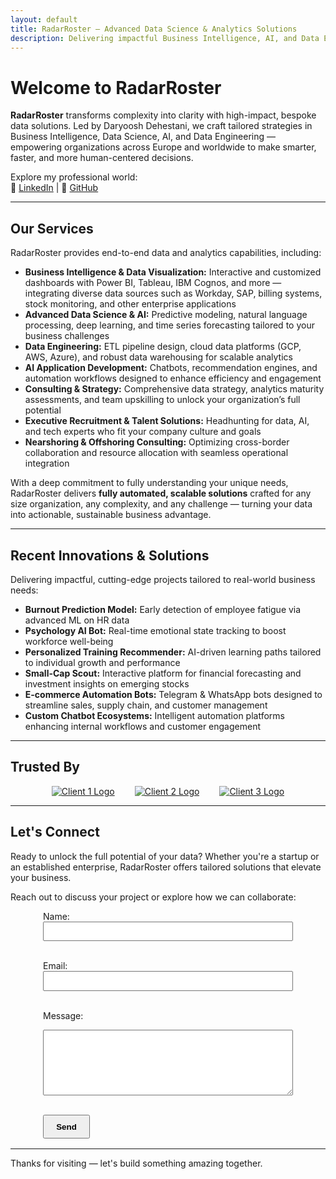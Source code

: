 ```yaml
---
layout: default
title: RadarRoster – Advanced Data Science & Analytics Solutions
description: Delivering impactful Business Intelligence, AI, and Data Engineering services by Daryoosh Dehestani — your trusted partner for data-driven success.
---
```


# Welcome to RadarRoster

**RadarRoster** transforms complexity into clarity with high-impact, bespoke data solutions. Led by Daryoosh Dehestani, we craft tailored strategies in Business Intelligence, Data Science, AI, and Data Engineering — empowering organizations across Europe and worldwide to make smarter, faster, and more human-centered decisions.

Explore my professional world:  
🔗 [LinkedIn](https://www.linkedin.com/in/daryooshdehestani/) | 🔗 [GitHub](https://github.com/dda-oo)

---

## Our Services

RadarRoster provides end-to-end data and analytics capabilities, including:

- **Business Intelligence & Data Visualization:** Interactive and customized dashboards with Power BI, Tableau, IBM Cognos, and more — integrating diverse data sources such as Workday, SAP, billing systems, stock monitoring, and other enterprise applications  
- **Advanced Data Science & AI:** Predictive modeling, natural language processing, deep learning, and time series forecasting tailored to your business challenges  
- **Data Engineering:** ETL pipeline design, cloud data platforms (GCP, AWS, Azure), and robust data warehousing for scalable analytics  
- **AI Application Development:** Chatbots, recommendation engines, and automation workflows designed to enhance efficiency and engagement  
- **Consulting & Strategy:** Comprehensive data strategy, analytics maturity assessments, and team upskilling to unlock your organization’s full potential  
- **Executive Recruitment & Talent Solutions:** Headhunting for data, AI, and tech experts who fit your company culture and goals  
- **Nearshoring & Offshoring Consulting:** Optimizing cross-border collaboration and resource allocation with seamless operational integration  

With a deep commitment to fully understanding your unique needs, RadarRoster delivers **fully automated, scalable solutions** crafted for any size organization, any complexity, and any challenge — turning your data into actionable, sustainable business advantage.

---

## Recent Innovations & Solutions

Delivering impactful, cutting-edge projects tailored to real-world business needs:

- **Burnout Prediction Model:** Early detection of employee fatigue via advanced ML on HR data  
- **Psychology AI Bot:** Real-time emotional state tracking to boost workforce well-being  
- **Personalized Training Recommender:** AI-driven learning paths tailored to individual growth and performance  
- **Small-Cap Scout:** Interactive platform for financial forecasting and investment insights on emerging stocks  
- **E-commerce Automation Bots:** Telegram & WhatsApp bots designed to streamline sales, supply chain, and customer management  
- **Custom Chatbot Ecosystems:** Intelligent automation platforms enhancing internal workflows and customer engagement  

---

## Trusted By

<div class="clients-logos" style="display:flex;gap:2rem;flex-wrap:wrap;justify-content:center;align-items:center;">
  <!-- Replace the href and src below with your clients’ actual URLs and logo images -->
  <a href="https://client1.com" target="_blank" rel="noopener noreferrer" title="Client 1">
    <img src="/assets/img/client1-logo.png" alt="Client 1 Logo" style="max-width:140px; filter: grayscale(30%); transition: filter 0.3s ease-in-out;" />
  </a>
  <a href="https://client2.com" target="_blank" rel="noopener noreferrer" title="Client 2">
    <img src="/assets/img/client2-logo.png" alt="Client 2 Logo" style="max-width:140px; filter: grayscale(30%); transition: filter 0.3s ease-in-out;" />
  </a>
  <a href="https://client3.com" target="_blank" rel="noopener noreferrer" title="Client 3">
    <img src="/assets/img/client3-logo.png" alt="Client 3 Logo" style="max-width:140px; filter: grayscale(30%); transition: filter 0.3s ease-in-out;" />
  </a>
</div>

---

## Let's Connect

Ready to unlock the full potential of your data? Whether you're a startup or an established enterprise, RadarRoster offers tailored solutions that elevate your business.

Reach out to discuss your project or explore how we can collaborate:

<form
  id="contact-form"
  action="https://formsubmit.co/dehestani@radarroster.com"
  method="POST"
  style="max-width:400px; margin:auto;"
>
  <input type="hidden" name="_captcha" value="false" />
  <input type="text" name="_honey" style="display:none" />

  <label for="name">Name:</label><br />
  <input type="text" id="name" name="name" required style="width:100%; padding:0.4rem;"/><br /><br />

  <label for="email">Email:</label><br />
  <input type="email" id="email" name="email" required style="width:100%; padding:0.4rem;"/><br /><br />

  <label for="message">Message:</label><br />
  <textarea id="message" name="message" rows="6" required style="width:100%; padding:0.4rem;"></textarea><br /><br />

  <button type="submit" style="padding:0.6rem 1.2rem; font-weight:bold; cursor:pointer;">Send</button>
</form>

<div
  id="form-status"
  style="margin-top: 1rem; font-weight: bold; text-align:center;"
></div>

<script>
  document.getElementById("contact-form").addEventListener("submit", function (event) {
    event.preventDefault();
    const form = event.target;
    const formData = new FormData(form);
    fetch(form.action, {
      method: "POST",
      body: formData,
      headers: { Accept: "application/json" },
    })
      .then((response) => {
        if (response.ok) {
          form.reset();
          document.getElementById("form-status").textContent =
            "Thank you! I will get back to you shortly.";
        } else {
          document.getElementById("form-status").textContent =
            "Oops! There was an issue submitting your message.";
        }
      })
      .catch(() => {
        document.getElementById("form-status").textContent =
          "Oops! There was an issue submitting your message.";
      });
  });
</script>

---

Thanks for visiting — let's build something amazing together.
